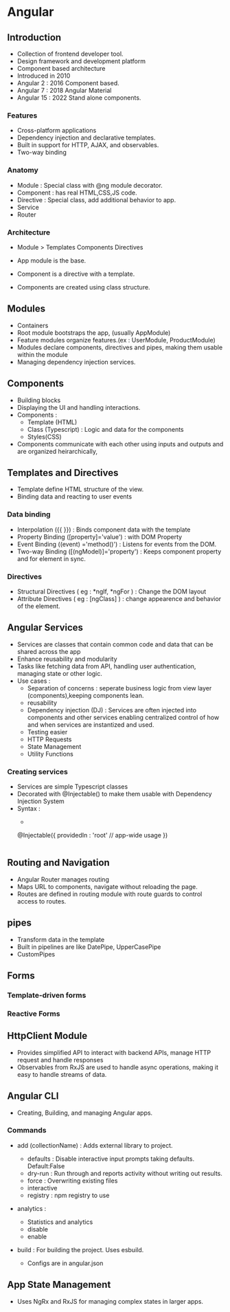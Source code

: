 # Angular

## Introduction

- Collection of frontend developer tool.
- Design framework and development platform
- Component based architecture
- Introduced in 2010
- Angular 2 : 2016 Component based.
- Angular 7 : 2018 Angular Material
- Angular 15 : 2022 Stand alone components.

### Features

- Cross-platform applications
- Dependency injection and declarative templates.
- Built in support for HTTP, AJAX, and observables.
- Two-way binding

### Anatomy

- Module : Special class with @ng module decorator.
- Component : has real HTML,CSS,JS code.
- Directive : Special class, add additional behavior to app.
- Service
- Router 

### Architecture

- Module > Templates
            Components
            Directives

- App module is the base.
- Component is a directive with a template.
- Components are created using class structure.

## Modules

- Containers
- Root module bootstraps the app, (usually AppModule)
- Feature modules organize features.(ex : UserModule, ProductModule)
- Modules declare components, directives and pipes, making them usable within the module
- Managing dependency injection services.

## Components 

- Building blocks
- Displaying the UI and handling interactions.
- Components : 
    - Template (HTML) 
    - Class (Typescript) : Logic and data for the components
    - Styles(CSS) 
- Components communicate with each other using inputs and outputs and are organized heirarchically, 

## Templates and Directives

- Template define HTML structure of the view.
- Binding data and reacting to user events

### Data binding

- Interpolation ({{  }}) : Binds component data with the template
- Property Binding ([property]='value') : with DOM Property
- Event Binding ((event) ='method()') : Listens for events from the DOM.
- Two-way Binding ([(ngModel)]='property') : Keeps component property and for element in sync.

### Directives

- Structural Directives ( eg : *ngIf, *ngFor ) : Change the DOM layout
- Attribute Directives ( eg : [ngClass] ) : change appearence and behavior of the element.

## Angular Services

- Services are classes that contain common code and data that can be shared across the app
- Enhance reusability and modularity
- Tasks like fetching data from API, handling user authentication, managing state or other logic.
- Use cases : 
    - Separation of concerns : seperate business logic from view layer (components),keeping components lean.
    - reusability 
    - Dependency injection (DJ) : Services are often injected into components and other services enabling centralized control of how and when services are instantized and used.
    - Testing easier
    - HTTP Requests
    - State Management
    - Utility Functions

### Creating services

- Services are simple Typescript classes
- Decorated with @Injectable() to make them usable with Dependency Injection System
- Syntax : 
    - ```
    @Injectable({
        providedIn : 'root' // app-wide usage
        })
    ```

## Routing and Navigation

- Angular Router manages routing 
- Maps URL to components, navigate without reloading the page.
- Routes are defined in routing module with route guards to control access to routes.


## pipes

- Transform data in the template
- Built in pipelines are like DatePipe, UpperCasePipe
- CustomPipes 

## Forms

### Template-driven forms 

### Reactive Forms

## HttpClient Module

- Provides simplified API to interact with backend APIs, manage HTTP request and handle responses
- Observables from RxJS are used to handle async operations, making it easy to handle streams of data.

## Angular CLI

- Creating, Building, and managing Angular apps.

### Commands

- add (collectionName) : Adds external library to project.
    - defaults : Disable interactive input prompts taking defaults. Default:False
    - dry-run : Run through and reports activity without writing out results.
    - force : Overwriting existing files
    - interactive
    - registry : npm registry to use

- analytics : 
    - Statistics and analytics
    - disable
    - enable

- build : For building the project. Uses esbuild. 
    - Configs are in angular.json
    

## App State Management

- Uses NgRx and RxJS for managing complex states in larger apps.
